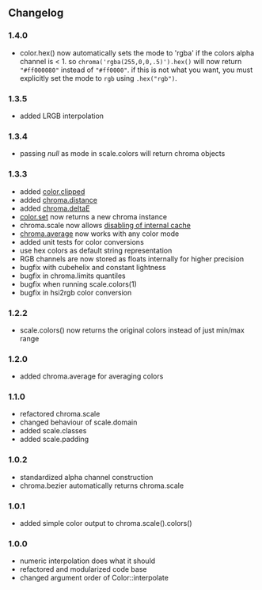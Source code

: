 ## Changelog

### 1.4.0
* color.hex() now automatically sets the mode to 'rgba' if the colors alpha channel is < 1. so `chroma('rgba(255,0,0,.5)').hex()` will now return `"#ff000080"` instead of `"#ff0000"`. if this is not what you want, you must explicitly set the mode to `rgb` using `.hex("rgb")`.


### 1.3.5
* added LRGB interpolation

### 1.3.4
* passing *null* as mode in scale.colors will return chroma objects

### 1.3.3

* added [color.clipped](https://gka.github.io/chroma.js/#color-clipped)
* added [chroma.distance](https://gka.github.io/chroma.js/#chroma-distance)
* added [chroma.deltaE](https://gka.github.io/chroma.js/#chroma-deltae)
* [color.set](https://gka.github.io/chroma.js/#color-set) now returns a new chroma instance
* chroma.scale now allows [disabling of internal cache](https://gka.github.io/chroma.js/#scale-cache)
* [chroma.average](https://gka.github.io/chroma.js/#chroma-average) now works with any color mode
* added unit tests for color conversions
* use hex colors as default string representation
* RGB channels are now stored as floats internally for higher precision
* bugfix with cubehelix and constant lightness
* bugfix in chroma.limits quantiles
* bugfix when running scale.colors(1)
* bugfix in hsi2rgb color conversion

### 1.2.2

* scale.colors() now returns the original colors instead of just min/max range

### 1.2.0

* added chroma.average for averaging colors

### 1.1.0

* refactored chroma.scale
* changed behaviour of scale.domain
* added scale.classes
* added scale.padding

### 1.0.2

* standardized alpha channel construction
* chroma.bezier automatically returns chroma.scale

### 1.0.1

* added simple color output to chroma.scale().colors()

### 1.0.0

* numeric interpolation does what it should
* refactored and modularized code base
* changed argument order of Color::interpolate
